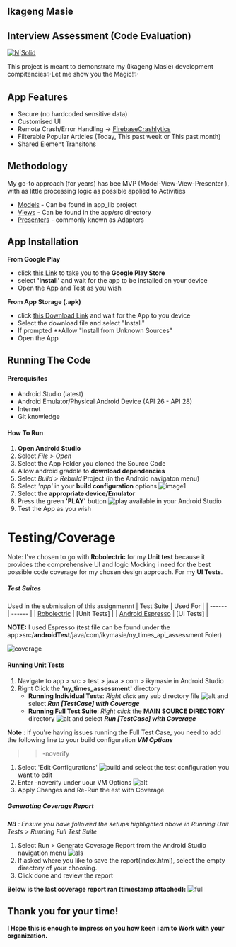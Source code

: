 ## Ikageng Masie
## Interview Assessment (Code Evaluation)

[![N|Solid](https://firebasestorage.googleapis.com/v0/b/ny-times-assessment.appspot.com/o/playstore_icon.png?alt=media&token=58ffee3d-5a6d-4cd9-beb9-a8c856bf128b)](https://nodesource.com/products/nsolid)

This project is meant to demonstrate my (Ikageng Masie) development compitencies✨Let me show you the Magic!✨


## App Features

- Secure (no hardcoded sensitive data)
- Customised UI
- Remote Crash/Error Handling -> [FirebaseCrashlytics](https://firebase.google.com/products/crashlytics?gclid=Cj0KCQjw6NmHBhD2ARIsAI3hrM2zXBo0Ub4JqqR-Jhy7i-axqbvUYJjHNkL4JtOwglVXeUAPcvGVnV4aApKsEALw_wcB&gclsrc=aw.ds)
- Filterable Popular Articles (Today, This past week or This past month)
- Shared Element Transitons

## Methodology

My go-to approach (for years) has bee MVP (Model-View-View-Presenter ), with as little processing logic as possible applied to Activities

- [Models](https://github.com/febrianasahara/ikagengm-api-assessment/tree/main/api_lib) - Can be found in app_lib project
- [Views](https://github.com/febrianasahara/ikagengm-api-assessment/tree/main/app/src/main/java/com/ikymasie/ny_times_api_assessment/views) - Can be found in the app/src directory
- [Presenters](https://github.com/febrianasahara/ikagengm-api-assessment/tree/main/app/src/main/java/com/ikymasie/ny_times_api_assessment/presenters) - commonly known as Adapters


## App Installation
 **From Google Play**
- click [this Link](https://play.google.com/store/apps/details?id=com.ikymasie.ny_times_api_assessment) to take you to the **Google Play Store**
- select **'Install'** and wait for the app to be installed on your device
- Open the App and Test as you wish

**From App Storage (.apk)**

- click [this Download Link](https://firebasestorage.googleapis.com/v0/b/ny-times-assessment.appspot.com/o/app-release.apk?alt=media&token=c3de9809-9823-4360-9cc5-4998f698c326) and wait for the App to you device
- Select the download file and select "Install"
- If prompted **Allow "Install from Unknown Sources"
- Open the App

## Running The Code
#### Prerequisites ####
- Android Studio (latest)
- Android Emulator/Physical Android Device (API 26 - API 28)
- Internet
- Git knowledge

#### How To Run ####
1. **Open Android Studio**
2. Select *File > Open*
3. Select the App Folder you cloned the Source Code
4. Allow android graddle to **download dependencies**
5. Select *Build > Rebuild* Project (in the Android navigaton menu)
6. Select *'app'* in your **build configuration** options ![image1](https://firebasestorage.googleapis.com/v0/b/ny-times-assessment.appspot.com/o/android_image_1.png?alt=media&token=012c20fa-2bf0-4ded-bf2b-963c59896024)
7. Select the **appropriate device/Emulator**
8. Press the green **'PLAY'** button ![play](https://firebasestorage.googleapis.com/v0/b/ny-times-assessment.appspot.com/o/Screenshot%202021-07-21%20at%2003.40.36.png?alt=media&token=598e34e4-d017-4192-86a5-9b207a2865d9) available in your Android Studio
9. Test the App as you wish

# Testing/Coverage
Note: I've chosen to go with **Robolectric** for my **Unit test** because it provides tthe comprehensive UI and logic Mocking i need for the best possible code coverage for my chosen design approach. For my **UI Tests**.
##### Test Suites ####
Used in the submission of this assignmennt
| Test Suite | Used For |
| ------ | ------ |
| [Robolectric](http://robolectric.org/) | [Unit Tests] |
| [Android Espresso](https://developer.android.com/training/testing/espresso) | [UI Tests] |

**NOTE:** I used Espresso (test file can be found under the app>src/**androidTest**/java/com/ikymasie/ny_times_api_assessment  Foler)

![coverage](https://firebasestorage.googleapis.com/v0/b/ny-times-assessment.appspot.com/o/assessment_coverage_report.png?alt=media&token=42f4a564-53af-4d43-b491-3944e32420c4)

#### Running Unit Tests ####
1. Navigate to app > src > test > java > com > ikymasie in Android Studio
2. Right Click the **'ny_times_assessment'** directory
    * **Running Individual Tests**: *Right click* any sub directory file ![alt](https://firebasestorage.googleapis.com/v0/b/ny-times-assessment.appspot.com/o/rrunn_with_coverage.png?alt=media&token=cbab3855-8f17-4fa7-9f6f-6bf319758719) and select ***Run [TestCase] with Coverage***
    * **Running Full Test Suite**:  *Right click* the **MAIN SOURCE DIRECTORY** directory ![alt](https://firebasestorage.googleapis.com/v0/b/ny-times-assessment.appspot.com/o/rrunn_with_coverage.png?alt=media&token=cbab3855-8f17-4fa7-9f6f-6bf319758719) and select ***Run [TestCase] with Coverage***

**Note** : If you're having issues running the Full Test Case, you need to add the following line to your build configuration ***VM Options***
>> -noverify
1. Select 'Edit Configurations' ![build](https://firebasestorage.googleapis.com/v0/b/ny-times-assessment.appspot.com/o/build_fix.png?alt=media&token=db9537b4-0826-4ed4-98ad-3625bdb05502) and select the test configuration you want to edit
2. Enter -noverify under uour VM Options ![alt](https://karl-park.github.io/static/assets/img/posts/robolectric-testcoverage/configuration.png)
3. Apply Changes and Re-Run the est with Coverage

##### Generating Coverage Report #####
***NB*** *: Ensure you have followed the setups highlighted above in Running Unit Tests > Running Full Test Suite*
1. Select Run > Generate Coverage Report from the Android Studio navigation menu ![als](https://firebasestorage.googleapis.com/v0/b/ny-times-assessment.appspot.com/o/coverage_report.png?alt=media&token=704bca87-cbfc-4f2a-a667-d7cba572b453)
2. If asked where you like to save the report(index.html), select the empty directory of your choosing.
3. Click done and review the report

**Below is the last coverage report ran (timestamp attached):**
![full](https://firebasestorage.googleapis.com/v0/b/ny-times-assessment.appspot.com/o/full_coverage.png?alt=media&token=74c5a14a-a495-4001-adfc-1e2cdda13e7f)


## Thank you for your time!
**I Hope this is enough to impress on you how keen i am to Work with your organization.**

